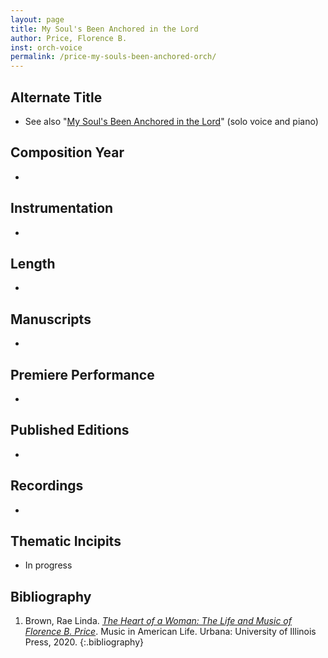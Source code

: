 ```yaml
---
layout: page
title: My Soul's Been Anchored in the Lord
author: Price, Florence B.
inst: orch-voice
permalink: /price-my-souls-been-anchored-orch/
---
```


## Alternate Title
- See also "[My Soul's Been Anchored in the Lord](/price-my-souls-been-anchored/)" (solo voice and piano)

## Composition Year
- 

## Instrumentation
- 

## Length
- 

## Manuscripts
- 

## Premiere Performance
- 

## Published Editions
- 

## Recordings
- 

## Thematic Incipits
- In progress

## Bibliography
1. Brown, Rae Linda. <a href="https://www.worldcat.org/title/1122800180" target="_blank">*The Heart of a Woman: The Life and Music of Florence B. Price*</a>. Music in American Life. Urbana: University of Illinois Press, 2020.
{:.bibliography}

